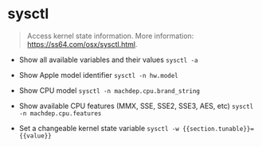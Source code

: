 # sysctl
> Access kernel state information.
> More information: <https://ss64.com/osx/sysctl.html>.

- Show all available variables and their values
`sysctl -a`

- Show Apple model identifier
`sysctl -n hw.model`

- Show CPU model
`sysctl -n machdep.cpu.brand_string`

- Show available CPU features (MMX, SSE, SSE2, SSE3, AES, etc)
`sysctl -n machdep.cpu.features`

- Set a changeable kernel state variable
`sysctl -w {{section.tunable}}={{value}}`
